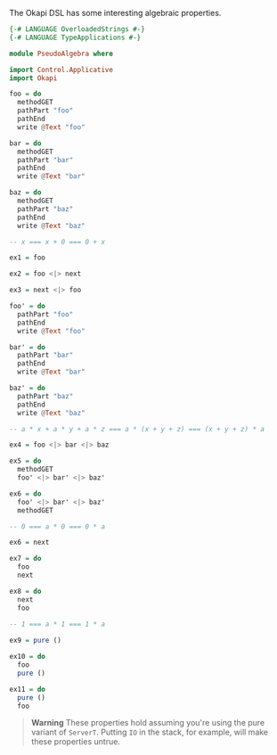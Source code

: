 The Okapi DSL has some interesting algebraic properties.

```haskell
{-# LANGUAGE OverloadedStrings #-}
{-# LANGUAGE TypeApplications #-}

module PseudoAlgebra where

import Control.Applicative
import Okapi

foo = do
  methodGET
  pathPart "foo"
  pathEnd
  write @Text "foo"

bar = do
  methodGET
  pathPart "bar"
  pathEnd
  write @Text "bar"

baz = do
  methodGET
  pathPart "baz"
  pathEnd
  write @Text "baz"

-- x === x + 0 === 0 + x

ex1 = foo

ex2 = foo <|> next

ex3 = next <|> foo

foo' = do
  pathPart "foo"
  pathEnd
  write @Text "foo"

bar' = do
  pathPart "bar"
  pathEnd
  write @Text "bar"

baz' = do
  pathPart "baz"
  pathEnd
  write @Text "baz"

-- a * x + a * y + a * z === a * (x + y + z) === (x + y + z) * a

ex4 = foo <|> bar <|> baz

ex5 = do
  methodGET
  foo' <|> bar' <|> baz'

ex6 = do
  foo' <|> bar' <|> baz'
  methodGET

-- 0 === a * 0 === 0 * a

ex6 = next

ex7 = do
  foo
  next

ex8 = do
  next
  foo
  
-- 1 === a * 1 === 1 * a

ex9 = pure ()

ex10 = do
  foo
  pure ()

ex11 = do
  pure ()
  foo
```

> **Warning** These properties hold assuming you're using the pure variant of `ServerT`.
> Putting `IO` in the stack, for example, will make these properties untrue.
